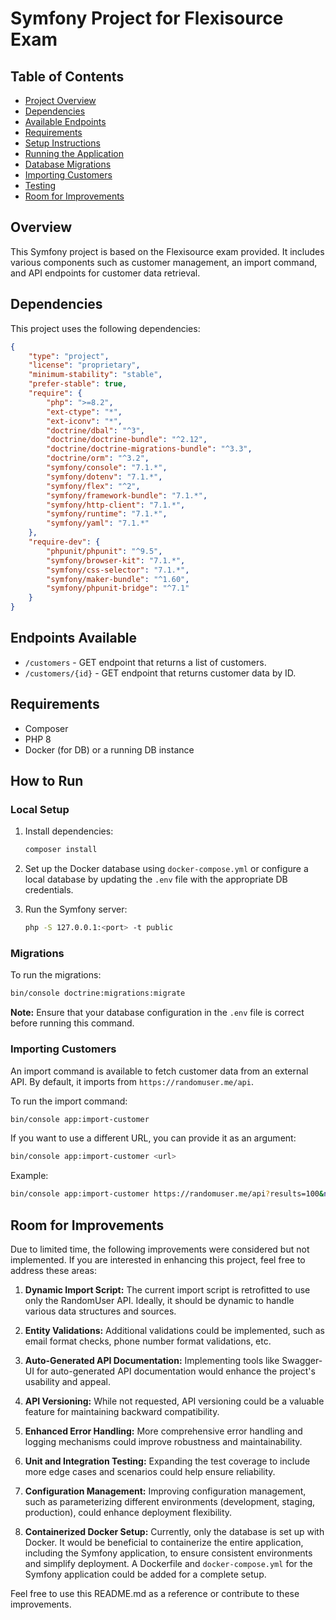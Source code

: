 # Symfony Project for Flexisource Exam

## Table of Contents

- [Project Overview](#project-overview)
- [Dependencies](#dependencies)
- [Available Endpoints](#available-endpoints)
- [Requirements](#requirements)
- [Setup Instructions](#setup-instructions)
- [Running the Application](#running-the-application)
- [Database Migrations](#database-migrations)
- [Importing Customers](#importing-customers)
- [Testing](#testing)
- [Room for Improvements](#room-for-improvements)

## Overview

This Symfony project is based on the Flexisource exam provided. It includes various components such as customer management, an import command, and API endpoints for customer data retrieval.

## Dependencies

This project uses the following dependencies:

```json
{
    "type": "project",
    "license": "proprietary",
    "minimum-stability": "stable",
    "prefer-stable": true,
    "require": {
        "php": ">=8.2",
        "ext-ctype": "*",
        "ext-iconv": "*",
        "doctrine/dbal": "^3",
        "doctrine/doctrine-bundle": "^2.12",
        "doctrine/doctrine-migrations-bundle": "^3.3",
        "doctrine/orm": "^3.2",
        "symfony/console": "7.1.*",
        "symfony/dotenv": "7.1.*",
        "symfony/flex": "^2",
        "symfony/framework-bundle": "7.1.*",
        "symfony/http-client": "7.1.*",
        "symfony/runtime": "7.1.*",
        "symfony/yaml": "7.1.*"
    },
    "require-dev": {
        "phpunit/phpunit": "^9.5",
        "symfony/browser-kit": "7.1.*",
        "symfony/css-selector": "7.1.*",
        "symfony/maker-bundle": "^1.60",
        "symfony/phpunit-bridge": "^7.1"
    }
}
```

## Endpoints Available

- `/customers` - GET endpoint that returns a list of customers.
- `/customers/{id}` - GET endpoint that returns customer data by ID.

## Requirements

- Composer
- PHP 8
- Docker (for DB) or a running DB instance

## How to Run

### Local Setup

1. Install dependencies:
    ```bash
    composer install
    ```

2. Set up the Docker database using `docker-compose.yml` or configure a local database by updating the `.env` file with the appropriate DB credentials.

3. Run the Symfony server:
    ```bash
    php -S 127.0.0.1:<port> -t public
    ```

### Migrations

To run the migrations:
```bash
bin/console doctrine:migrations:migrate
```
**Note:** Ensure that your database configuration in the `.env` file is correct before running this command.

### Importing Customers

An import command is available to fetch customer data from an external API. By default, it imports from `https://randomuser.me/api`.

To run the import command:
```bash
bin/console app:import-customer
```

If you want to use a different URL, you can provide it as an argument:
```bash
bin/console app:import-customer <url>
```

Example:
```bash
bin/console app:import-customer https://randomuser.me/api?results=100&nat=BR
```

## Room for Improvements

Due to limited time, the following improvements were considered but not implemented. If you are interested in enhancing this project, feel free to address these areas:

1. **Dynamic Import Script:** The current import script is retrofitted to use only the RandomUser API. Ideally, it should be dynamic to handle various data structures and sources.

2. **Entity Validations:** Additional validations could be implemented, such as email format checks, phone number format validations, etc.

3. **Auto-Generated API Documentation:** Implementing tools like Swagger-UI for auto-generated API documentation would enhance the project's usability and appeal.

4. **API Versioning:** While not requested, API versioning could be a valuable feature for maintaining backward compatibility.

5. **Enhanced Error Handling:** More comprehensive error handling and logging mechanisms could improve robustness and maintainability.

6. **Unit and Integration Testing:** Expanding the test coverage to include more edge cases and scenarios could help ensure reliability.

7. **Configuration Management:** Improving configuration management, such as parameterizing different environments (development, staging, production), could enhance deployment flexibility.

8. **Containerized Docker Setup:** Currently, only the database is set up with Docker. It would be beneficial to containerize the entire application, including the Symfony application, to ensure consistent environments and simplify deployment. A Dockerfile and `docker-compose.yml` for the Symfony application could be added for a complete setup.

Feel free to use this README.md as a reference or contribute to these improvements.